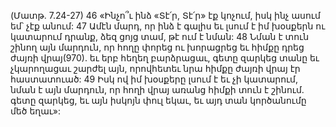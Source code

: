 (Մատթ. 7.24-27)
46 «Ինչո՞ւ ինձ «Տէ՛ր, Տէ՛ր» էք կոչում, իսկ ինչ ասում եմ՝ չէք անում: 47 Ամէն մարդ, որ ինձ է գալիս եւ լսում է իմ խօսքերն ու կատարում դրանք, ձեզ ցոյց տամ, թէ ում է նման: 48 Նման է տուն շինող այն մարդուն, որ հողը փորեց ու խորացրեց եւ հիմքը դրեց ժայռի վրայ(970). եւ երբ հեղեղ բարձրացաւ, գետը զարկեց տանը եւ չկարողացաւ շարժել այն, որովհետեւ նրա հիմքը ժայռի վրայ էր հաստատուած: 49 Իսկ ով իմ խօսքերը լսում է եւ չի կատարում, նման է այն մարդուն, որ հողի վրայ առանց հիմքի տուն է շինում. գետը զարկեց, եւ այն իսկոյն փուլ եկաւ, եւ այդ տան կործանումը մեծ եղաւ»:
